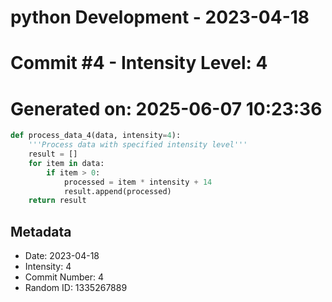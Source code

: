 ﻿# python Development - 2023-04-18
# Commit #4 - Intensity Level: 4
# Generated on: 2025-06-07 10:23:36
```python
def process_data_4(data, intensity=4):
    '''Process data with specified intensity level'''
    result = []
    for item in data:
        if item > 0:
            processed = item * intensity + 14
            result.append(processed)
    return result
```
## Metadata
- Date: 2023-04-18
- Intensity: 4
- Commit Number: 4
- Random ID: 1335267889
